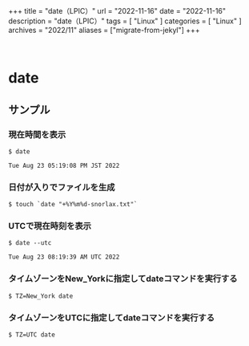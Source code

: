 +++
title = "date（LPIC）"
url = "2022-11-16"
date = "2022-11-16"
description = "date（LPIC）"
tags = [
  "Linux"
]
categories = [
  "Linux"
]
archives = "2022/11"
aliases = ["migrate-from-jekyl"]
+++

<br>

# date


## サンプル

### 現在時間を表示

```
$ date
```

```
Tue Aug 23 05:19:08 PM JST 2022
```

### 日付が入りでファイルを生成

```
$ touch `date "+%Y%m%d-snorlax.txt"`
```

### UTCで現在時刻を表示

```
$ date --utc
```

```
Tue Aug 23 08:19:39 AM UTC 2022
```


### タイムゾーンをNew_Yorkに指定してdateコマンドを実行する

```
$ TZ=New_York date
```


### タイムゾーンをUTCに指定してdateコマンドを実行する

```
$ TZ=UTC date
```

